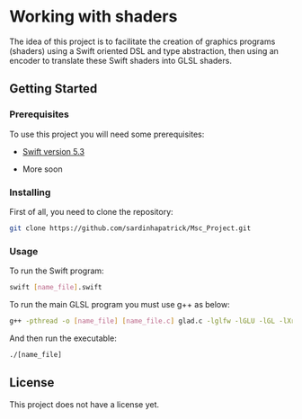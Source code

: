 # Working with shaders

The idea of this project is to facilitate the creation of graphics programs (shaders) using a Swift oriented DSL and type abstraction, then using an encoder to translate these Swift shaders into GLSL shaders.

## Getting Started

### Prerequisites

To use this project you will need some prerequisites:

* [Swift version 5.3](https://swift.org/download/#releases)

* More soon

### Installing

First of all, you need to clone the repository:

```bash
git clone https://github.com/sardinhapatrick/Msc_Project.git

```

### Usage

To run the Swift program:

```bash
swift [name_file].swift

```

To run the main GLSL program you must use g++ as below:

```bash
g++ -pthread -o [name_file] [name_file.c] glad.c -lglfw -lGLU -lGL -lXrandr -lXxf86vm -lXi -lXinerama -lX11 -lrt -ldl

```

And then run the executable:

```bash
./[name_file]

```

## License

This project does not have a license yet.
